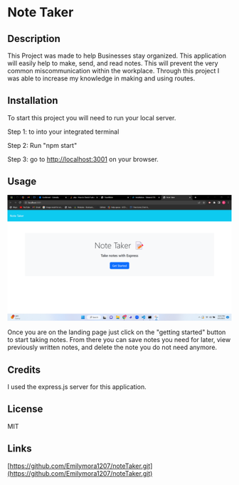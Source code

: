 # Note Taker

## Description

This Project was made to help Businesses stay organized. This application will easily help to make, send, and read notes. This will prevent the very common miscommunication within the workplace. Through this project I was able to increase my knowledge in making and using routes. 


## Installation

To start this project you will need to run your local server. 

Step 1: to into your integrated terminal

Step 2: Run "npm start" 

Step 3: go to [http://localhost:3001](http://localhost:3001) on your browser. 

## Usage

![alt text](./Screenshot%202023-04-05%20120325.png)

Once you are on the landing page just click on the "getting started" button to start taking notes. From there you can save notes you need for later, view previously written notes, and delete the note you do not need anymore.

## Credits

I used the express.js server for this application. 

## License

MIT

## Links

[https://github.com/Emilymora1207/noteTaker.git](https://github.com/Emilymora1207/noteTaker.git)


